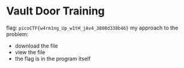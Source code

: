 # Vault Door Training
flag: `picoCTF{w4rm1ng_Up_w1tH_jAv4_3808d338b46}`
my approach to the problem:
- download the file
- view the file
- the flag is in the program itself
